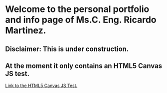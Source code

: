 # Welcome to the personal portfolio and info page of Ms.C. Eng. Ricardo Martinez.
## Disclaimer: This is under construction.
## At the moment it only contains an HTML5 Canvas JS test.
[Link to the HTML5 Canvas JS Test.](/HTMLCanvasJS.html)
